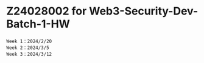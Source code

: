 # Z24028002 for Web3-Security-Dev-Batch-1-HW

```
Week 1：2024/2/20
Week 2：2024/3/5
Week 3：2024/3/12
```
